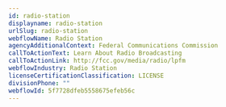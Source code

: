 ```yaml
---
id: radio-station
displayname: radio-station
urlSlug: radio-station
webflowName: Radio Station
agencyAdditionalContext: Federal Communications Commission
callToActionText: Learn About Radio Broadcasting
callToActionLink: http://fcc.gov/media/radio/lpfm
webflowIndustry: Radio Station
licenseCertificationClassification: LICENSE
divisionPhone: ""
webflowId: 5f7728dfeb5558675efeb56c
---
```

